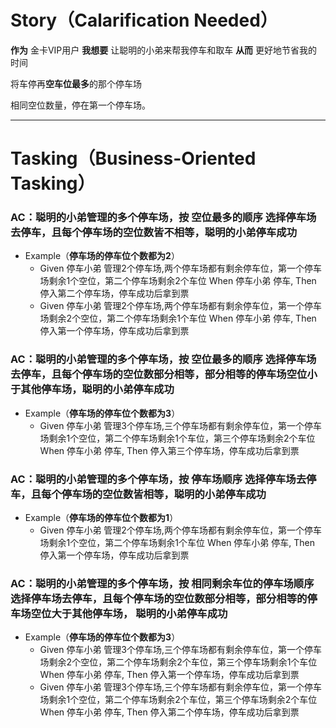 # Story（Calarification Needed）

**作为** 金卡VIP用户
**我想要** 让聪明的小弟来帮我停车和取车
**从而** 更好地节省我的时间

将车停再**空车位最多**的那个停车场

相同空位数量，停在第一个停车场。

---

# Tasking（Business-Oriented Tasking）

### AC：聪明的小弟管理的多个停车场，按 **空位最多的顺序** 选择停车场去停车，且每个停车场的空位数皆不相等，聪明的小弟停车成功

- Example（**停车场的停车位个数都为2**）
    - Given 停车小弟 管理2个停车场,两个停车场都有剩余停车位，第一个停车场剩余1个空位，第二个停车场剩余2个车位 When 停车小弟 停车, Then 停入第二个停车场，停车成功后拿到票
    - Given 停车小弟 管理2个停车场,两个停车场都有剩余停车位，第一个停车场剩余2个空位，第二个停车场剩余1个车位 When 停车小弟 停车, Then 停入第一个停车场，停车成功后拿到票

### AC：聪明的小弟管理的多个停车场，按 **空位最多的顺序** 选择停车场去停车，且每个停车场的空位数部分相等，部分相等的停车场空位小于其他停车场，聪明的小弟停车成功

- Example（**停车场的停车位个数都为3**）
    - Given 停车小弟 管理3个停车场,三个停车场都有剩余停车位，第一个停车场剩余1个空位，第二个停车场剩余1个车位，第三个停车场剩余2个车位 When 停车小弟 停车, Then 停入第三个停车场，停车成功后拿到票

### AC：聪明的小弟管理的多个停车场，按 **停车场顺序** 选择停车场去停车，且每个停车场的空位数皆相等，聪明的小弟停车成功

- Example（**停车场的停车位个数都为1**）
    - Given 停车小弟 管理2个停车场,两个停车场都有剩余停车位，第一个停车场剩余1个空位，第二个停车场剩余1个车位 When 停车小弟 停车, Then 停入第一个停车场，停车成功后拿到票

### AC：聪明的小弟管理的多个停车场，按 **相同剩余车位的停车场顺序** 选择停车场去停车，且每个停车场的空位数部分相等，部分相等的停车场空位大于其他停车场， 聪明的小弟停车成功

- Example（**停车场的停车位个数都为3**）
    - Given 停车小弟 管理3个停车场,三个停车场都有剩余停车位，第一个停车场剩余2个空位，第二个停车场剩余2个车位，第三个停车场剩余1个车位 When 停车小弟 停车, Then 停入第一个停车场，停车成功后拿到票
    - Given 停车小弟 管理3个停车场,三个停车场都有剩余停车位，第一个停车场剩余1个空位，第二个停车场剩余2个车位，第三个停车场剩余2个车位 When 停车小弟 停车, Then 停入第二个停车场，停车成功后拿到票

